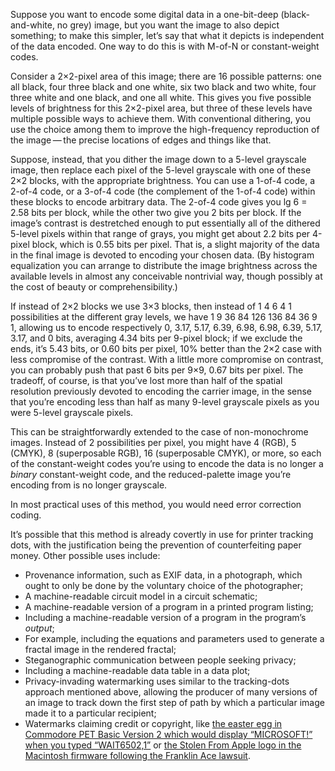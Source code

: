 Suppose you want to encode some digital data in a one-bit-deep
(black-and-white, no grey) image, but you want the image to also
depict something; to make this simpler, let’s say that what it depicts
is independent of the data encoded.  One way to do this is with M-of-N
or constant-weight codes.

Consider a 2×2-pixel area of this image; there are 16 possible
patterns: one all black, four three black and one white, six two black
and two white, four three white and one black, and one all white.
This gives you five possible levels of brightness for this 2×2-pixel
area, but three of these levels have multiple possible ways to achieve
them.  With conventional dithering, you use the choice among them to
improve the high-frequency reproduction of the image — the precise
locations of edges and things like that.

Suppose, instead, that you dither the image down to a 5-level
grayscale image, then replace each pixel of the 5-level grayscale with
one of these 2×2 blocks, with the appropriate brightness.  You can use
a 1-of-4 code, a 2-of-4 code, or a 3-of-4 code (the complement of the
1-of-4 code) within these blocks to encode arbitrary data.  The 2-of-4
code gives you lg 6 = 2.58 bits per block, while the other two give
you 2 bits per block.  If the image’s contrast is destretched enough
to put essentially all of the dithered 5-level pixels within that
range of grays, you might get about 2.2 bits per 4-pixel block, which
is 0.55 bits per pixel.  That is, a slight majority of the data in the
final image is devoted to encoding your chosen data.  (By histogram
equalization you can arrange to distribute the image brightness across
the available levels in almost any conceivable nontrivial way,
though possibly at the cost of beauty or comprehensibility.)

If instead of 2×2 blocks we use 3×3 blocks, then instead of 1 4 6 4 1
possibilities at the different gray levels, we have 1 9 36 84 126 136
84 36 9 1, allowing us to encode respectively 0, 3.17, 5.17, 6.39,
6.98, 6.98, 6.39, 5.17, 3.17, and 0 bits, averaging 4.34 bits per
9-pixel block; if we exclude the ends, it’s 5.43 bits, or 0.60 bits
per pixel, 10% better than the 2×2 case with less compromise of the
contrast.  With a little more compromise on contrast, you can probably
push that past 6 bits per 9×9, 0.67 bits per pixel.  The tradeoff, of
course, is that you’ve lost more than half of the spatial resolution
previously devoted to encoding the carrier image, in the sense that
you’re encoding less than half as many 9-level grayscale pixels as you
were 5-level grayscale pixels.

This can be straightforwardly extended to the case of non-monochrome
images.  Instead of 2 possibilities per pixel, you might have 4 (RGB),
5 (CMYK), 8 (superposable RGB), 16 (superposable CMYK), or more, so
each of the constant-weight codes you’re using to encode the data is
no longer a *binary* constant-weight code, and the reduced-palette
image you’re encoding from is no longer grayscale.

In most practical uses of this method, you would need error correction
coding.

It’s possible that this method is already covertly in use for printer
tracking dots, with the justification being the prevention of
counterfeiting paper money.  Other possible uses include:

- Provenance information, such as EXIF data, in a photograph, which
  ought to only be done by the voluntary choice of the photographer;
- A machine-readable circuit model in a circuit schematic;
- A machine-readable version of a program in a printed program
  listing;
- Including a machine-readable version of a program in the program’s
  *output*;
- For example, including the equations and parameters used to generate
  a fractal image in the rendered fractal;
- Steganographic communication between people seeking privacy;
- Including a machine-readable data table in a data plot;
- Privacy-invading watermarking uses similar to the tracking-dots
  approach mentioned above, allowing the producer of many versions of
  an image to track down the first step of path by which a particular
  image made it to a particular recipient;
- Watermarks claiming credit or copyright, like [the easter egg in
  Commodore PET Basic Version 2 which would display “MICROSOFT!” when
  you typed “WAIT6502,1”][0] or [the Stolen From Apple logo in the
  Macintosh firmware following the Franklin Ace lawsuit][1].

[0]: https://www.pagetable.com/?p=43
[1]: https://www.folklore.org/StoryView.py?story=Stolen_From_Apple.txt
